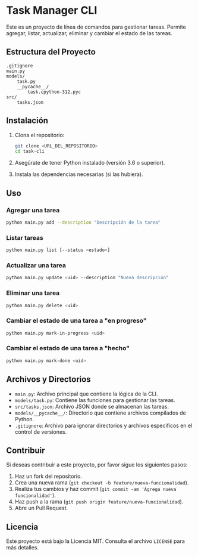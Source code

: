 # Task Manager CLI

Este es un proyecto de línea de comandos para gestionar tareas. Permite agregar, listar, actualizar, eliminar y cambiar el estado de las tareas.

## Estructura del Proyecto

```
.gitignore
main.py
models/
    task.py
    __pycache__/
        task.cpython-312.pyc
src/
    tasks.json
```

## Instalación

1. Clona el repositorio:
    ```sh
    git clone <URL_DEL_REPOSITORIO>
    cd task-cli
    ```

2. Asegúrate de tener Python instalado (versión 3.6 o superior).

3. Instala las dependencias necesarias (si las hubiera).

## Uso

### Agregar una tarea

```sh
python main.py add --description "Descripción de la tarea"
```

### Listar tareas

```sh
python main.py list [--status <estado>]
```

### Actualizar una tarea

```sh
python main.py update <uid> --description "Nueva descripción"
```

### Eliminar una tarea

```sh
python main.py delete <uid>
```

### Cambiar el estado de una tarea a "en progreso"

```sh
python main.py mark-in-progress <uid>
```

### Cambiar el estado de una tarea a "hecho"

```sh
python main.py mark-done <uid>
```

## Archivos y Directorios

- `main.py`: Archivo principal que contiene la lógica de la CLI.
- `models/task.py`: Contiene las funciones para gestionar las tareas.
- `src/tasks.json`: Archivo JSON donde se almacenan las tareas.
- `models/__pycache__/`: Directorio que contiene archivos compilados de Python.
- `.gitignore`: Archivo para ignorar directorios y archivos específicos en el control de versiones.

## Contribuir

Si deseas contribuir a este proyecto, por favor sigue los siguientes pasos:

1. Haz un fork del repositorio.
2. Crea una nueva rama (`git checkout -b feature/nueva-funcionalidad`).
3. Realiza tus cambios y haz commit (`git commit -am 'Agrega nueva funcionalidad'`).
4. Haz push a la rama (`git push origin feature/nueva-funcionalidad`).
5. Abre un Pull Request.

## Licencia

Este proyecto está bajo la Licencia MIT. Consulta el archivo `LICENSE` para más detalles.